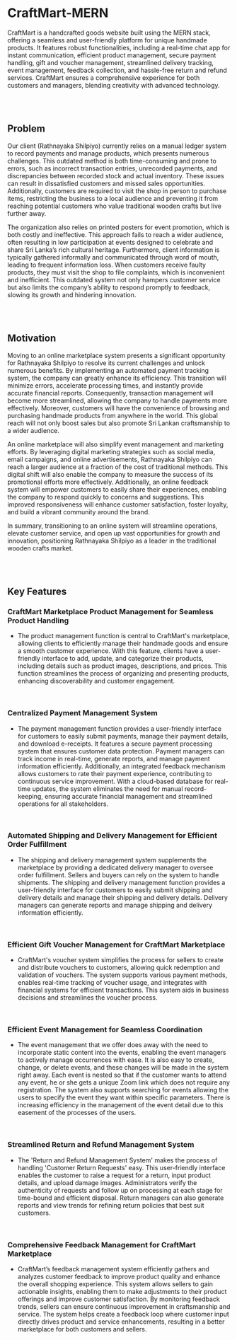 # CraftMart-MERN


CraftMart is a handcrafted goods website built using the MERN stack, offering a seamless and user-friendly platform for unique handmade products. It features robust functionalities, including a real-time chat app for instant communication, efficient product management, secure payment handling, gift and voucher management, streamlined delivery tracking, event management, feedback collection, and hassle-free return and refund services. CraftMart ensures a comprehensive experience for both customers and managers, blending creativity with advanced technology.

<br><br>

## Problem

Our client (Rathnayaka Shilpiyo) currently relies on a manual ledger system to record payments and manage products, which presents numerous challenges. This outdated method is both time-consuming and prone to errors, such as incorrect transaction entries, unrecorded payments, and discrepancies between recorded stock and actual inventory. These issues can result in dissatisfied customers and missed sales opportunities. Additionally, customers are required to visit the shop in person to purchase items, restricting the business to a local audience and preventing it from reaching potential customers who value traditional wooden crafts but live further away.

The organization also relies on printed posters for event promotion, which is both costly and ineffective. This approach fails to reach a wider audience, often resulting in low participation at events designed to celebrate and share Sri Lanka’s rich cultural heritage. Furthermore, client information is typically gathered informally and communicated through word of mouth, leading to frequent information loss. When customers receive faulty products, they must visit the shop to file complaints, which is inconvenient and inefficient. This outdated system not only hampers customer service but also limits the company’s ability to respond promptly to feedback, slowing its growth and hindering innovation.


<br><br>

## Motivation

Moving to an online marketplace system presents a significant opportunity for Rathnayaka Shilpiyo to resolve its current challenges and unlock numerous benefits. By implementing an automated payment tracking system, the company can greatly enhance its efficiency. This transition will minimize errors, accelerate processing times, and instantly provide accurate financial reports. Consequently, transaction management will become more streamlined, allowing the company to handle payments more effectively. Moreover, customers will have the convenience of browsing and purchasing handmade products from anywhere in the world. This global reach will not only boost sales but also promote Sri Lankan craftsmanship to a wider audience.

An online marketplace will also simplify event management and marketing efforts. By leveraging digital marketing strategies such as social media, email campaigns, and online advertisements, Rathnayaka Shilpiyo can reach a larger audience at a fraction of the cost of traditional methods. This digital shift will also enable the company to measure the success of its promotional efforts more effectively. Additionally, an online feedback system will empower customers to easily share their experiences, enabling the company to respond quickly to concerns and suggestions. This improved responsiveness will enhance customer satisfaction, foster loyalty, and build a vibrant community around the brand.

In summary, transitioning to an online system will streamline operations, elevate customer service, and open up vast opportunities for growth and innovation, positioning Rathnayaka Shilpiyo as a leader in the traditional wooden crafts market.


<br><br>

## Key Features

### CraftMart Marketplace Product Management for Seamless Product Handling 

- The product management function is central to CraftMart's marketplace, allowing clients to efficiently manage their handmade goods and ensure a smooth customer experience. With this feature, clients have a user-friendly interface to add, update, and categorize their products, including details such as product images, descriptions, and prices. This function streamlines the process of organizing and presenting products, enhancing discoverability and customer engagement.

<br>

### Centralized Payment Management System

- The payment management function provides a user-friendly interface for customers to easily submit payments, manage their payment details, and download e-receipts. It features a secure payment processing system that ensures customer data protection. Payment managers can track income in real-time, generate reports, and manage payment information efficiently. Additionally, an integrated feedback mechanism allows customers to rate their payment experience, contributing to continuous service improvement. With a cloud-based database for real-time updates, the system eliminates the need for manual record-keeping, ensuring accurate financial management and streamlined operations for all stakeholders.

<br>

### Automated Shipping and Delivery Management for Efficient Order Fulfillment

- The shipping and delivery management system supplements the marketplace by providing a dedicated delivery manager to oversee order fulfillment. Sellers and buyers can rely on the system to handle shipments. The shipping and delivery management function provides a user-friendly interface for customers to easily submit shipping and delivery details and manage their shipping and delivery details. Delivery managers can generate reports and manage shipping and delivery information efficiently.

<br>

### Efficient Gift Voucher Management for CraftMart Marketplace

- CraftMart's voucher system simplifies the process for sellers to create and distribute vouchers to customers, allowing quick redemption and validation of vouchers. The system supports various payment methods, enables real-time tracking of voucher usage, and integrates with financial systems for efficient transactions. This system aids in business decisions and streamlines the voucher process.

<br>

### Efficient Event Management for Seamless Coordination

- The event management that we offer does away with the need to incorporate static content into the events, enabling the event managers to actively manage occurrences with ease. It is also easy to create, change, or delete events, and these changes will be made in the system right away. Each event is nested so that if the customer wants to attend any event, he or she gets a unique Zoom link which does not require any registration. The system also supports searching for events allowing the users to specify the event they want within specific parameters. There is increasing efficiency in the management of the event detail due to this easement of the processes of the users.

<br>

### Streamlined Return and Refund Management System

-  The 'Return and Refund Management System' makes the process of handling 'Customer Return Requests' easy. This user-friendly interface enables the customer to raise a request for a return, input product details, and upload damage images. Administrators verify the authenticity of requests and follow up on processing at each stage for time-bound and efficient disposal. Return managers can also generate reports and view trends for refining return policies that best suit customers.

<br>

### Comprehensive Feedback Management for CraftMart Marketplace

- CraftMart’s feedback management system efficiently gathers and analyzes customer feedback to improve product quality and enhance the overall shopping experience. This system allows sellers to gain actionable insights, enabling them to make adjustments to their product offerings and improve customer satisfaction. By monitoring feedback trends, sellers can ensure continuous improvement in craftsmanship and service. The system helps create a feedback loop where customer input directly drives product and service enhancements, resulting in a better marketplace for both customers and sellers.

